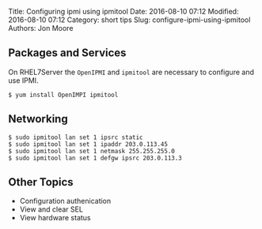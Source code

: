 Title: Configuring ipmi using ipmitool
Date: 2016-08-10 07:12
Modified: 2016-08-10 07:12
Category: short tips
Slug: configure-ipmi-using-ipmitool
Authors: Jon Moore

## Packages and Services
On RHEL7Server the `OpenIPMI` and `ipmitool` are necessary to configure and use IPMI.

    $ yum install OpenIMPI ipmitool
    
## Networking

    $ sudo ipmitool lan set 1 ipsrc static
    $ sudo ipmitool lan set 1 ipaddr 203.0.113.45
    $ sudo ipmitool lan set 1 netmask 255.255.255.0
    $ sudo ipmitool lan set 1 defgw ipsrc 203.0.113.3
    
## Other Topics
* Configuration authenication
* View and clear SEL
* View hardware status